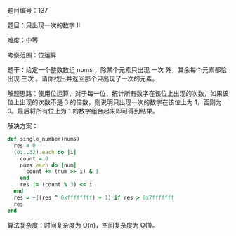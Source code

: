 题目编号：137

题目：只出现一次的数字 II

难度：中等

考察范围：位运算

题干：给定一个整数数组 nums ，除某个元素只出现 一次 外，其余每个元素都恰出现 三次 。请你找出并返回那个只出现了一次的元素。

解题思路：使用位运算，对于每一位，统计所有数字在该位上出现的次数，如果该位上出现的次数不是 3 的倍数，则说明只出现一次的数字在该位上为 1，否则为 0。最后将所有位上为 1 的数字组合起来即可得到结果。

解决方案：

```ruby
def single_number(nums)
  res = 0
  (0...32).each do |i|
    count = 0
    nums.each do |num|
      count += (num >> i) & 1
    end
    res |= (count % 3) << i
  end
  res = -((res ^ 0xffffffff) + 1) if res > 0x7fffffff
  res
end
```

算法复杂度：时间复杂度为 O(n)，空间复杂度为 O(1)。